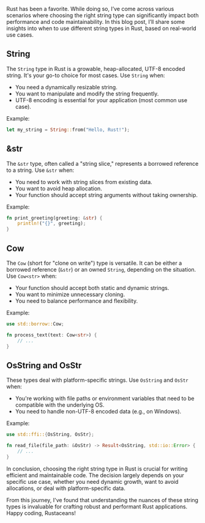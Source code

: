 Rust has been a favorite. While doing so, I’ve come across various scenarios where choosing the right string type can significantly impact both performance and code maintainability. In this blog post, I’ll share some insights into when to use different string types in Rust, based on real-world use cases.

## String

The `String` type in Rust is a growable, heap-allocated, UTF-8 encoded string. It's your go-to choice for most cases. Use `String` when:

- You need a dynamically resizable string.
- You want to manipulate and modify the string frequently.
- UTF-8 encoding is essential for your application (most common use case).

Example:
```rust
let my_string = String::from("Hello, Rust!");
```

## &str

The `&str` type, often called a "string slice," represents a borrowed reference to a string. Use `&str` when:

- You need to work with string slices from existing data.
- You want to avoid heap allocation.
- Your function should accept string arguments without taking ownership.

Example:
```rust
fn print_greeting(greeting: &str) {
    println!("{}", greeting);
}
```

## Cow<str>

The `Cow` (short for "clone on write") type is versatile. It can be either a borrowed reference (`&str`) or an owned `String`, depending on the situation. Use `Cow<str>` when:

- Your function should accept both static and dynamic strings.
- You want to minimize unnecessary cloning.
- You need to balance performance and flexibility.

Example:
```rust
use std::borrow::Cow;

fn process_text(text: Cow<str>) {
    // ...
}
```

## OsString and OsStr

These types deal with platform-specific strings. Use `OsString` and `OsStr` when:

- You're working with file paths or environment variables that need to be compatible with the underlying OS.
- You need to handle non-UTF-8 encoded data (e.g., on Windows).

Example:
```rust
use std::ffi::{OsString, OsStr};

fn read_file(file_path: &OsStr) -> Result<OsString, std::io::Error> {
    // ...
}
```

In conclusion, choosing the right string type in Rust is crucial for writing efficient and maintainable code. The decision largely depends on your specific use case, whether you need dynamic growth, want to avoid allocations, or deal with platform-specific data.

From this journey, I've found that understanding the nuances of these string types is invaluable for crafting robust and performant Rust applications. Happy coding, Rustaceans!